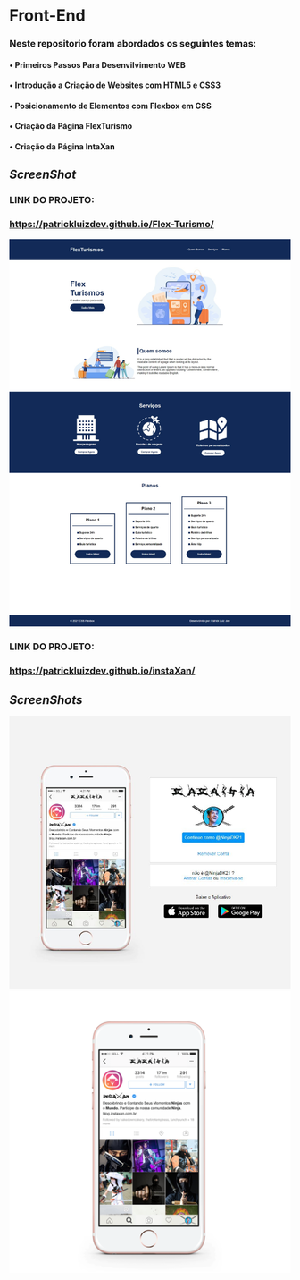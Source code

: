 
# Front-End
### Neste repositorio foram abordados os seguintes temas:
#### • Primeiros Passos Para Desenvilvimento WEB
#### • Introdução a Criação de Websites com HTML5 e CSS3
#### • Posicionamento de Elementos com Flexbox em CSS
#### • Criação da Página FlexTurismo
#### • Criação da Página IntaXan


## _ScreenShot_
###  LINK DO PROJETO:
### https://patrickluizdev.github.io/Flex-Turismo/
![](https://raw.githubusercontent.com/patrickluizdev/Flex-Turismo/main/images/Flex%20Turismos.png)


###  LINK DO PROJETO:
### https://patrickluizdev.github.io/instaXan/
## _ScreenShots_
![](https://raw.githubusercontent.com/patrickluizdev/instaXan/main/ref/Screen.jpg)
![](https://raw.githubusercontent.com/patrickluizdev/instaXan/main/img/instaxan-celular.png)
